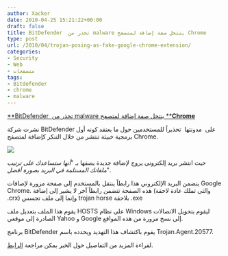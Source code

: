```yaml
---
author: Xacker
date: 2010-04-25 15:21:22+00:00
draft: false
title: BitDefender  تحذر من malware ينتحل صفة إضافة لمتصفح Chrome
type: post
url: /2010/04/trojan-posing-as-fake-google-chrome-extension/
categories:
- Security
- Web
- متصفحات
tags:
- Bitdefender
- chrome
- malware
---
```


[**BitDefender  تحذر من malware ينتحل صفة إضافة لمتصفح ****Chrome**](https://www.it-scoop.com/2010/04/trojan-posing-as-fake-google-chrome-extension)


نشرت شركة BitDefender على  مدونتها  تحذيراً للمستخدمين حول ما يعتقد كونه أول برمجية خبيثة تنتشر من خلال التنكر كإضافة لمتصفح Chrome.


[![](http://i43.tinypic.com/o8gr3r.png)
](https://www.it-scoop.com/2010/04/trojan-posing-as-fake-google-chrome-extension)


حيث انتشر بريد إلكتروني يروج لإضافة جديدة يصفها بـ "_أنها ستساعدك على ترتيب ملفاتك المستلمة في البريد بصورة أفضل_".

يتضمن البريد الإلكتروني هذا رابطاً ينتقل بالمستخدم إلى صفحة مزورة لإضافات Google Chrome. هذه الصفحة تتضمن رابطاً آخر لا يشير إلى إضافة (والتي تملك عادة لاحقة .crx) وإنما إلى ملف تجسس trojan horse بلاحقة .exe

يقوم هذا الملف بتعديل ملف HOSTS على نظام Windows ليقوم بتحويل الاتصالات الصادرة إلى موقعي Yahoo و Google إلى نسخ مزورة من هذه المواقع.

برنامج BitDefender يقوم باكتشاف هذا التهديد ويحدده باسم Trojan.Agent.20577.

لقراءة المزيد من التفاصيل حول الخبر يمكن مراجعة [الرابط](http://www.techshout.com/security/2010/23/trojan-posing-as-fake-google-chrome-extension/).
